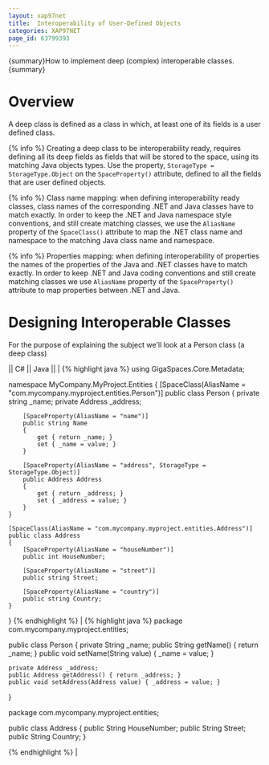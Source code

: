 ```yaml
---
layout: xap97net
title:  Interoperability of User-Defined Objects
categories: XAP97NET
page_id: 63799393
---
```


{summary}How to implement deep (complex) interoperable classes.{summary}

# Overview

A deep class is defined as a class in which, at least one of its fields is a user defined class.

{% info %} Creating a deep class to be interoperability ready, requires defining all its deep fields as fields that will be stored to the space, using its matching Java objects types. Use the property, `StorageType = StorageType.Object` on the `SpaceProperty()` attribute, defined to all the fields that are user defined objects.

{% info %} Class name mapping: when defining interoperability ready classes, class names of the corresponding .NET and Java classes have to match exactly. In order to keep the .NET and Java namespace style conventions, and still create matching classes, we use the `AliasName` property of the `SpaceClass()` attribute to map the .NET class name and namespace to the matching Java class name and namespace.

{% info %} Properties mapping: when defining interoperability of properties the names of the properties of the Java and .NET classes have to match exactly. In order to keep .NET and Java coding conventions and still create matching classes we use `AliasName` property of the `SpaceProperty()` attribute to map properties between .NET and Java.

# Designing Interoperable Classes

For the purpose of explaining the subject we'll look at a Person class (a deep class)

|| C# || Java ||
|
{% highlight java %}
using GigaSpaces.Core.Metadata;

namespace MyCompany.MyProject.Entities
{
    [SpaceClass(AliasName = "com.mycompany.myproject.entities.Person")]
    public class Person
    {
        private string _name;
        private Address _address;

        [SpaceProperty(AliasName = "name")]
        public string Name
        {
            get { return _name; }
            set { _name = value; }
        }

        [SpaceProperty(AliasName = "address", StorageType = StorageType.Object)]
        public Address Address
        {
            get { return _address; }
            set { _address = value; }
        }
    }

    [SpaceClass(AliasName = "com.mycompany.myproject.entities.Address")]
    public class Address
    {
        [SpaceProperty(AliasName = "houseNumber")]
        public int HouseNumber;

        [SpaceProperty(AliasName = "street")]
        public string Street;

        [SpaceProperty(AliasName = "country")]
        public string Country;
    }
}
{% endhighlight %}
|
{% highlight java %}
package com.mycompany.myproject.entities;

public class Person
{
    private String _name;
    public String getName() { return _name; }
    public void setName(String value) { _name = value; }

    private Address _address;
    public Address getAddress() { return _address; }
    public void setAddress(Address value) { _address = value; }
}

package com.mycompany.myproject.entities;

public class Address
{
    public String HouseNumber;
    public String Street;
    public String Country;
}

{% endhighlight %}
|

